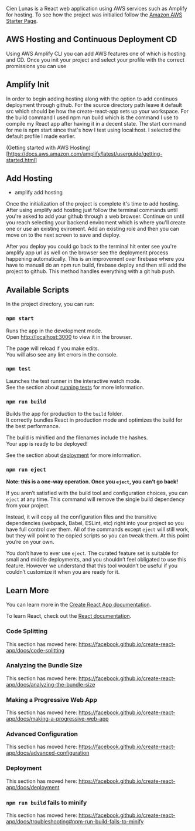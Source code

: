 Cien Lunas is a React web application using AWS services such as Amplify for hosting. 
To see how the project was initialied follow the [Amazon AWS Starter Page](https://docs.amplify.aws/cli/start/install).

## AWS Hosting and Continuous Deployment CD

Using AWS Amplify CLI you can add AWS features one of which is hosting and CD. Once you init your project and select your profile with the correct promissions you can use

## Amplify Init

In order to begin adding hosting along with the option to add continuos deployment through github. For the source directory path leave it default src which should be how the create-react-app sets up your workspace. For the build command I used npm run build which is the command I use to compile my React app after having it in a decent state. The start command for me is npm start since that's how I test using local:host. I selected the default profile I made earlier. 

(Getting started with AWS Hosting)[https://docs.aws.amazon.com/amplify/latest/userguide/getting-started.html]

## Add Hosting

* amplify add hosting

Once the initialization of the project is complete it's time to add hosting. After using amplify add hosting just follow the terminal commands until you're asked to add your github through a web browser. Continue on until you reach selecting your backend enviroment which is where you'll create one or use an existing eviroment. Add an existing role and then you can move on to the next screen to save and deploy.

After you deploy you could go back to the terminal hit enter see you're amplify app url as well on the browser see the deployment process happening automatically. This is an improvement over firebase where you have to manuall do an npm run build, firebase deploy and then still add the project to github. This method handles everything with a git hub push.

## Available Scripts

In the project directory, you can run:

### `npm start`

Runs the app in the development mode.<br />
Open [http://localhost:3000](http://localhost:3000) to view it in the browser.

The page will reload if you make edits.<br />
You will also see any lint errors in the console.

### `npm test`

Launches the test runner in the interactive watch mode.<br />
See the section about [running tests](https://facebook.github.io/create-react-app/docs/running-tests) for more information.

### `npm run build`

Builds the app for production to the `build` folder.<br />
It correctly bundles React in production mode and optimizes the build for the best performance.

The build is minified and the filenames include the hashes.<br />
Your app is ready to be deployed!

See the section about [deployment](https://facebook.github.io/create-react-app/docs/deployment) for more information.

### `npm run eject`

**Note: this is a one-way operation. Once you `eject`, you can’t go back!**

If you aren’t satisfied with the build tool and configuration choices, you can `eject` at any time. This command will remove the single build dependency from your project.

Instead, it will copy all the configuration files and the transitive dependencies (webpack, Babel, ESLint, etc) right into your project so you have full control over them. All of the commands except `eject` will still work, but they will point to the copied scripts so you can tweak them. At this point you’re on your own.

You don’t have to ever use `eject`. The curated feature set is suitable for small and middle deployments, and you shouldn’t feel obligated to use this feature. However we understand that this tool wouldn’t be useful if you couldn’t customize it when you are ready for it.

## Learn More

You can learn more in the [Create React App documentation](https://facebook.github.io/create-react-app/docs/getting-started).

To learn React, check out the [React documentation](https://reactjs.org/).

### Code Splitting

This section has moved here: https://facebook.github.io/create-react-app/docs/code-splitting

### Analyzing the Bundle Size

This section has moved here: https://facebook.github.io/create-react-app/docs/analyzing-the-bundle-size

### Making a Progressive Web App

This section has moved here: https://facebook.github.io/create-react-app/docs/making-a-progressive-web-app

### Advanced Configuration

This section has moved here: https://facebook.github.io/create-react-app/docs/advanced-configuration

### Deployment

This section has moved here: https://facebook.github.io/create-react-app/docs/deployment

### `npm run build` fails to minify

This section has moved here: https://facebook.github.io/create-react-app/docs/troubleshooting#npm-run-build-fails-to-minify
